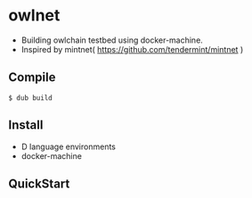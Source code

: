 # owlnet

* Building owlchain testbed using docker-machine.
* Inspired by mintnet( https://github.com/tendermint/mintnet )

## Compile

    $ dub build

## Install

* D language environments
* docker-machine

## QuickStart

